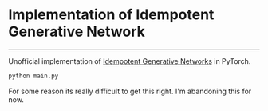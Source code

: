 # Implementation of Idempotent Generative Network


---

Unofficial implementation of [Idempotent Generative Networks](https://arxiv.org/abs/2311.01462) in PyTorch.

```bash
python main.py
```

For some reason its really difficult to get this right. I'm abandoning this for now.